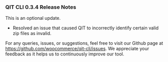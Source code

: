 ### QIT CLI 0.3.4 Release Notes

This is an optional update.

- Resolved an issue that caused QIT to incorrectly identify certain valid zip files as invalid.

For any queries, issues, or suggestions, feel free to visit our Github page at https://github.com/woocommerce/qit-cli/issues. We appreciate your feedback as it helps us to continuously improve our tool.